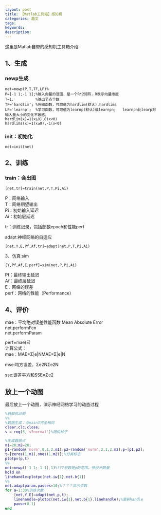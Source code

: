 ```yaml
---
layout: post
title: 【Matlab工具箱】感知机
categories: 趣文
tags: 
keywords:
description:
---
```


这里是Matlab自带的感知机工具箱介绍  

## 1、生成

### newp生成
```
net=newp(P,T,TF,LF)%
P=[-1 1;-1 1];%输入向量的范围，是一个R*2矩阵，R表示向量维度
T=1;          %输出节点个数
TF='hardlim'; %传输函数，可取值为hardlim(默认),hardlims
LF='learnp';  %学习函数，可取值为learnp(默认)或learnpn;   learnpn比learp对输入量大小的变化不敏感，
hardlim(x)=1(x≥0),0(x<0)
hardlims(x)=1(x≥0),-1(x<0)
```
### init：初始化
```
net=init(net)
```

## 2、训练

### train：会出图
```
[net,tr]=train(net,P,T,Pi,Ai)
```

P：网络输入   
T：网络期望输出   
Pi：初始输入延迟   
Ai：初始层延迟  

tr：训练记录，包括部数epoch和性能perf  

adapt:神经网络的自适应  
```
[net,Y,E,Pf,Af,tr]=adapt(net,P,T,Pi,Ai)
```
3、仿真:sim
```
[Y,Pf,Af,E,perf]=sim(net,P,Pi,Ai)
```
Pf：最终输出延迟   
Af：最终层延迟   
E：网络的误差   
perf：网络的性能（Performance）  

## 4、评价

mae：平均绝对误差性能函数 Mean Absolute Error   
net.performFcn   
net.performParam  

perf=mae(E)  
计算公式：    
mae：MAE=Σ|e|NMAE=Σ|e|N  

mse:均方误差，Σe2NΣe2N  

sse:误差平方和SSE=Σe2  

## 放上一个动图

最后放上一个动图，演示神经网络学习的动态过程  
```MATLAB
%感知机动图
%%
%数据生成：与main3完全相同
clear;clc;close;
s = rng(5,'v5normal')%随机种子

%生成数据点
m1=20;m2=20;
p1=random('norm',0,1,2,m1);p2=random('norm',2,1,2,m2);p=[p1,p2];
t=[zeros(1,m1),ones(1,m2)];%分类标志
plotpv(p,t)
%%
net=newp([-1 1;-1 1],1)%???参数是p的范围，神经元数量
hold on
linehandle=plotpc(net.iw{1},net.b{1})
%%
net.adaptparam.passes=10;%？？？显示步数
for a=1:30%训练次数
    [net,Y,E]=adapt(net,p,t);
    linehandle=plotpc(net.iw{1},net.b{1},linehandle);%更新handle
    pause(0.1)
end
```

